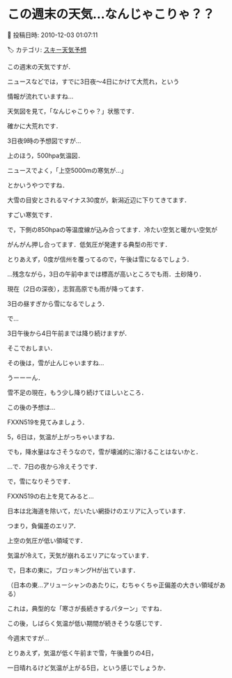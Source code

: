 # この週末の天気…なんじゃこりゃ？？

📅 投稿日時: 2010-12-03 01:07:11

🏷️ カテゴリ: [スキー天気予想](c6554f5c3c106093b511a8daae23757e8.md)

この週末の天気ですが．


ニュースなどでは，すでに3日夜～4日にかけて大荒れ，という


情報が流れていますね…





天気図を見て，「なんじゃこりゃ？」状態です．


確かに大荒れです．


[](http://blogimg.goo.ne.jp/user_image/69/83/777dfa1d73066d7148a14154a6103f25.jpg)


3日夜9時の予想図ですが…


上のほう，500hpa気温図．


ニュースでよく，「上空5000mの寒気が…」


とかいうやつですね．


大雪の目安とされるマイナス30度が，新潟近辺に下りてきてます．


すごい寒気です．





で，下側の850hpaの等温度線が込み合ってます．冷たい空気と暖かい空気が


がんがん押し合ってます．低気圧が発達する典型の形です．


とりあえず，0度が信州を覆ってるので，午後は雪になるでしょう．





…残念ながら，3日の午前中までは標高が高いところでも雨．土砂降り．


現在（2日の深夜），志賀高原でも雨が降ってます．


3日の昼すぎから雪になるでしょう．





で…


3日午後から4日午前までは降り続けますが．


そこでおしまい．


その後は，雪が止んじゃいますね…


うーーーん．


雪不足の現在，もう少し降り続けてほしいところ．





この後の予想は…


FXXN519を見てみましょう．


[](http://blogimg.goo.ne.jp/user_image/6c/e3/6c5d3f0a830e561b0aa98c91b08c3eb0.jpg)


5，6日は，気温が上がっちゃいますね．


でも，降水量はなさそうなので，雪が壊滅的に溶けることはないかと．





…で．7日の夜から冷えそうです．


で，雪になりそうです．





FXXN519の右上を見てみると…


[](http://blogimg.goo.ne.jp/user_image/49/ac/246ed29abe6c023637bd57e5fd56b681.jpg)


日本は北海道を除いて，だいたい網掛けのエリアに入っています．


つまり，負偏差のエリア．


上空の気圧が低い領域です．


気温が冷えて，天気が崩れるエリアになっています．





で，日本の東に，ブロッキングHが出ています．


（日本の東…アリューシャンのあたりに，むちゃくちゃ正偏差の大きい領域がある）


これは，典型的な「寒さが長続きするパターン」ですね．


この後，しばらく気温が低い期間が続きそうな感じです．





今週末ですが…


とりあえず，気温が低く午前まで雪，午後曇りの4日，


一日晴れるけど気温が上がる5日，という感じでしょうか．
